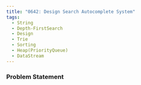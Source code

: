 ```yaml
---
title: "0642: Design Search Autocomplete System"
tags:
  - String
  - Depth-FirstSearch
  - Design
  - Trie
  - Sorting
  - Heap(PriorityQueue)
  - DataStream
---
```

### Problem Statement

